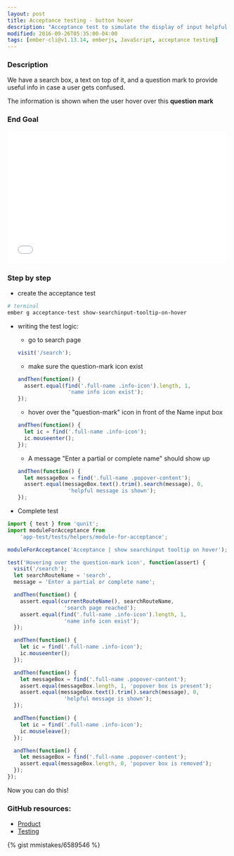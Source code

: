 ```yaml
---
layout: post
title: Acceptance testing - button hover
description: "Acceptance test to simulate the display of input helpful info, when user hover on top of the ifno button"
modified: 2016-09-26T05:35:00-04:00
tags: [ember-cli@v1.13.14, emberjs, JavaScript, acceptance testing]
---
```


### Description
We have a search box, a text on top of it, and a question mark to provide useful info in case a user gets confused.

The information is shown when the user hover over this **question mark**

### End Goal
<iframe width="500" height="300" src="//nshimiye.com/tutorial-ember-cli-1.13.14/#/search" frameborder="0"></iframe>

### Step by step

* create the acceptance test

```sh
# terminal
ember g acceptance-test show-searchinput-tooltip-on-hover
```

* writing the test logic:
  * go to search page

  ```javascript
  visit('/search');
  ```

  * make sure the question-mark icon exist

  ```javascript
  andThen(function() {
    assert.equal(find('.full-name .info-icon').length, 1,
                  'name info icon exist');
  });
  ```

  * hover over the "question-mark" icon in front of the Name input box

  ```javascript
  andThen(function() {
    let ic = find('.full-name .info-icon');
    ic.mouseenter();
  });
  ```

  * A message "Enter a partial or complete name" should show up

  ```javascript
  andThen(function() {
    let messageBox = find('.full-name .popover-content');
    assert.equal(messageBox.text().trim().search(message), 0,
                  'helpful message is shown');
  });
  ```

* Complete test

```javascript
import { test } from 'qunit';
import moduleForAcceptance from
    'app-test/tests/helpers/module-for-acceptance';

moduleForAcceptance('Acceptance | show searchinput tooltip on hover');

test('Hovering over the question-mark icon', function(assert) {
  visit('/search');
  let searchRouteName = 'search',
  message = 'Enter a partial or complete name';

  andThen(function() {
    assert.equal(currentRouteName(), searchRouteName,
                  'search page reached');
    assert.equal(find('.full-name .info-icon').length, 1,
                  'name info icon exist');
  });

  andThen(function() {
    let ic = find('.full-name .info-icon');
    ic.mouseenter();
  });

  andThen(function() {
    let messageBox = find('.full-name .popover-content');
    assert.equal(messageBox.length, 1, 'popover box is present');
    assert.equal(messageBox.text().trim().search(message), 0,
                  'helpful message is shown');
  });

  andThen(function() {
    let ic = find('.full-name .info-icon');
    ic.mouseleave();
  });

  andThen(function() {
    let messageBox = find('.full-name .popover-content');
    assert.equal(messageBox.length, 0, 'popover box is removed');
  });
});

```

Now you can do this!

### GitHub resources:
* [Product](https://fuse-mars.github.io/tutorial-ember-cli-1.13.14)
* [Testing](http://nshimiye.com/tutorial-ember-cli-1.13.14/tests/?testId=6c41b476)


{% gist mmistakes/6589546 %}
